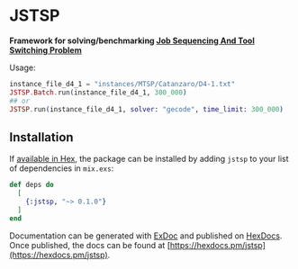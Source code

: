 # JSTSP

**Framework for solving/benchmarking [Job Sequencing And Tool Switching Problem](https://www.researchgate.net/publication/226547565_Minimizing_the_number_of_tool_switches_on_a_flexible_machine)**

Usage:
```elixir
instance_file_d4_1 = "instances/MTSP/Catanzaro/D4-1.txt"
JSTSP.Batch.run(instance_file_d4_1, 300_000)  
## or
JSTSP.run(instance_file_d4_1, solver: "gecode", time_limit: 300_000)  
```




## Installation

If [available in Hex](https://hex.pm/docs/publish), the package can be installed
by adding `jstsp` to your list of dependencies in `mix.exs`:

```elixir
def deps do
  [
    {:jstsp, "~> 0.1.0"}
  ]
end
```

Documentation can be generated with [ExDoc](https://github.com/elixir-lang/ex_doc)
and published on [HexDocs](https://hexdocs.pm). Once published, the docs can
be found at [https://hexdocs.pm/jstsp](https://hexdocs.pm/jstsp).

